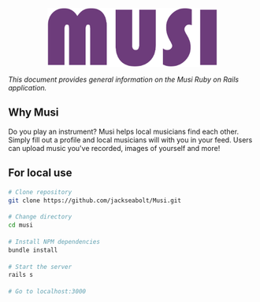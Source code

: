 <p align="center"><img src="/app/assets/images/musilogopurple.png" height="120" /></p>
<p><em>This document provides general information on the Musi Ruby on Rails application.</em></p>


Why Musi
-------------
Do you play an instrument? Musi helps local musicians find each other. Simply fill out a profile and local musicians will with you in your feed. Users can upload music you've recorded, images of yourself and more!

For local use
--------

```bash
# Clone repository
git clone https://github.com/jackseabolt/Musi.git

# Change directory
cd musi

# Install NPM dependencies
bundle install

# Start the server
rails s

# Go to localhost:3000
```
